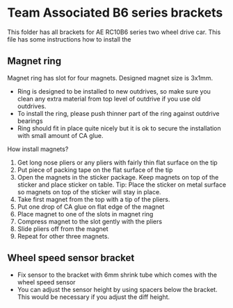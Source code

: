 # Team Associated B6 series brackets
This folder has all brackets for AE RC10B6 series two wheel drive car. This file has some instructions how to install the



## Magnet ring
Magnet ring has slot for four magnets. Designed magnet size is 3x1mm.
* Ring is designed to be installed to new outdrives, so make sure you clean any extra material from top level of outdrive if you use old outdrives.
* To install the ring, please push thinner part of the ring against outdrive bearings
* Ring should fit in place quite nicely but it is ok to secure the installation with small amount of CA glue.

How install magnets?
1. Get long nose pliers or any pliers with fairly thin flat surface on the tip
2. Put piece of packing tape on the flat surface of the tip
3. Open the magnets in the sticker package. Keep magnets on top of the sticker and place sticker on table. Tip: Place the sticker on metal surface so magnets on top of the sticker will stay in place.
4. Take first magnet from the top with a tip of the pliers.
5. Put one drop of CA glue on flat edge of the magnet
6. Place magnet to one of the slots in magnet ring
7. Compress magnet to the slot gently with the pliers
8. Slide pliers off from the magnet
9. Repeat for other three magnets.

## Wheel speed sensor bracket
* Fix sensor to the bracket with 6mm shrink tube which comes with the wheel speed sensor
* You can adjust the sensor height by using spacers below the bracket. This would be necessary if you adjust the diff height.
